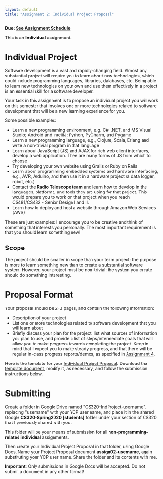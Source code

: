 ```yaml
---
layout: default
title: "Assignment 2: Individual Project Proposal"
---
```


**Due: [See Assignment Schedule](index.html)**

This is an **Individual** assignment.

Individual Project
==================

Software development is a vast and rapidly-changing field.
Almost any substantial project will require you to learn about
new technologies, which could include programming languages,
libraries, databases, etc.  Being able to learn
new technologies on your own
and use them effectively in a project is an essential skill
for a software developer.

Your task in this assignment is to propose an individual project
you will work on this semester that involves one or more technologies
related to software development that will be a new learning experience
for you.

Some possible examples:

* Learn a new programming environment, e.g. C#, .NET, and MS Visual Studio; Android and IntelliJ; Python, PyCharm, and Pygame
* Learn a new programming language, e.g., Clojure, Scala, Erlang
  and write a non-trivial program in that language
* Learn about JavaScript (JS) and AJAX for rich web client interfaces,
  develop a web application.  Thee are many forms of JS from which to choose
* Try developing your own website using Grails or Ruby on Rails
* Learn about programming embedded systems and hardware interfacing, 
  e.g., AVR, Arduino, and then use it in a hardware project (a data logger,
  robot, etc.)
* Contact the **Radio Telescope team** and learn how to develop in the languages, platforms, and tools they are using for that project.  This would prepare you to work on that project when you reach CS481/CS482 - Senior Design I and II.
* Learn how to deploy and host a website through Amazon Web Services (AWS)
  
These are just examples: I encourage you to be creative and
think of something that interests you personally.  The most important
requirement is that you should learn something new!

Scope
-----

The project should be smaller in scope than your team project:
the purpose is more to learn something new than to create a substantial
software system.  However, your project must be non-trivial: the
system you create should do something interesting.

Proposal Format
===============

Your proposal should be 2-3 pages, and contain the following information:

* Description of your project
* List one or more technologies related to software development that you
  will learn about
* Briefly discuss your plan for the project: list what sources of information you plan to use, and provide a list of steps/intermediate goals that will allow you to make progress towards completing the project.  Keep in mind that I expect you to make steady progress, and that there will be regular in-class progress reports/demos, as specified in [Assignment 4](assign04.html).
  
Here is the template for your [Individual Project Proposal](CS320_Individual_Project_Proposal_Template.pdf).  Download the [template document](CS320_Individual_Project_Proposal_Template.docx), modify it, as necessary, and follow the submission instructions below.

Submitting
==========

Create a folder in Google Drive named "CS320-IndProject-username", replacing "username" with your YCP user name, and place it in the shared Google **CS320-Spring2020 [students]** folder under your section of CS320 that I previously shared with you.

This folder will be your means of submission for all **non-programming-related individual** assignments.

Then create your Individual Project Proposal in that folder, using Google Docs.  Name your Project Proposal document **assign02-username**, again substituting your YCP user name.  Share the folder and its contents with me.

<div class="callout">
<b>Important</b>: Only submissions in Google Docs will be accepted.
Do not submit a document in any other format!
</div>
